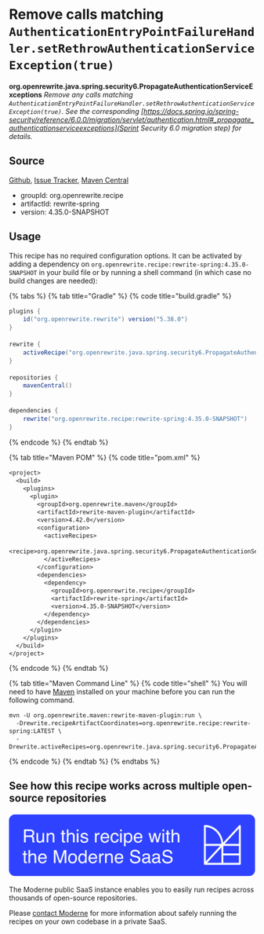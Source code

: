 # Remove calls matching `AuthenticationEntryPointFailureHandler.setRethrowAuthenticationServiceException(true)`

**org.openrewrite.java.spring.security6.PropagateAuthenticationServiceExceptions**
_Remove any calls matching `AuthenticationEntryPointFailureHandler.setRethrowAuthenticationServiceException(true)`. See the corresponding [https://docs.spring.io/spring-security/reference/6.0.0/migration/servlet/authentication.html#_propagate_authenticationserviceexceptions](Sprint Security 6.0 migration step) for details._

## Source

[Github](https://github.com/openrewrite/rewrite-spring/blob/main/src/main/java/org/openrewrite/java/spring/security6/PropagateAuthenticationServiceExceptions.java), [Issue Tracker](https://github.com/openrewrite/rewrite-spring/issues), [Maven Central](https://search.maven.org/artifact/org.openrewrite.recipe/rewrite-spring/4.35.0-SNAPSHOT/jar)

* groupId: org.openrewrite.recipe
* artifactId: rewrite-spring
* version: 4.35.0-SNAPSHOT


## Usage

This recipe has no required configuration options. It can be activated by adding a dependency on `org.openrewrite.recipe:rewrite-spring:4.35.0-SNAPSHOT` in your build file or by running a shell command (in which case no build changes are needed): 

{% tabs %}
{% tab title="Gradle" %}
{% code title="build.gradle" %}
```groovy
plugins {
    id("org.openrewrite.rewrite") version("5.38.0")
}

rewrite {
    activeRecipe("org.openrewrite.java.spring.security6.PropagateAuthenticationServiceExceptions")
}

repositories {
    mavenCentral()
}

dependencies {
    rewrite("org.openrewrite.recipe:rewrite-spring:4.35.0-SNAPSHOT")
}
```
{% endcode %}
{% endtab %}

{% tab title="Maven POM" %}
{% code title="pom.xml" %}
```markup
<project>
  <build>
    <plugins>
      <plugin>
        <groupId>org.openrewrite.maven</groupId>
        <artifactId>rewrite-maven-plugin</artifactId>
        <version>4.42.0</version>
        <configuration>
          <activeRecipes>
            <recipe>org.openrewrite.java.spring.security6.PropagateAuthenticationServiceExceptions</recipe>
          </activeRecipes>
        </configuration>
        <dependencies>
          <dependency>
            <groupId>org.openrewrite.recipe</groupId>
            <artifactId>rewrite-spring</artifactId>
            <version>4.35.0-SNAPSHOT</version>
          </dependency>
        </dependencies>
      </plugin>
    </plugins>
  </build>
</project>
```
{% endcode %}
{% endtab %}

{% tab title="Maven Command Line" %}
{% code title="shell" %}
You will need to have [Maven](https://maven.apache.org/download.cgi) installed on your machine before you can run the following command.

```shell
mvn -U org.openrewrite.maven:rewrite-maven-plugin:run \
  -Drewrite.recipeArtifactCoordinates=org.openrewrite.recipe:rewrite-spring:LATEST \
  -Drewrite.activeRecipes=org.openrewrite.java.spring.security6.PropagateAuthenticationServiceExceptions
```
{% endcode %}
{% endtab %}
{% endtabs %}


## See how this recipe works across multiple open-source repositories

[![Moderne Link Image](/.gitbook/assets/ModerneRecipeButton.png)](https://public.moderne.io/recipes/org.openrewrite.java.spring.security6.PropagateAuthenticationServiceExceptions)

The Moderne public SaaS instance enables you to easily run recipes across thousands of open-source repositories.

Please [contact Moderne](https://moderne.io/product) for more information about safely running the recipes on your own codebase in a private SaaS.
